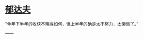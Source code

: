 # [郁达夫 ​​​​](https://github.com/miss-shiyi/miss-shiyi/issues/46)

“今年下半年的收获不晓得如何，但上半年的确是太不努力，太懒惰了。”

—— 